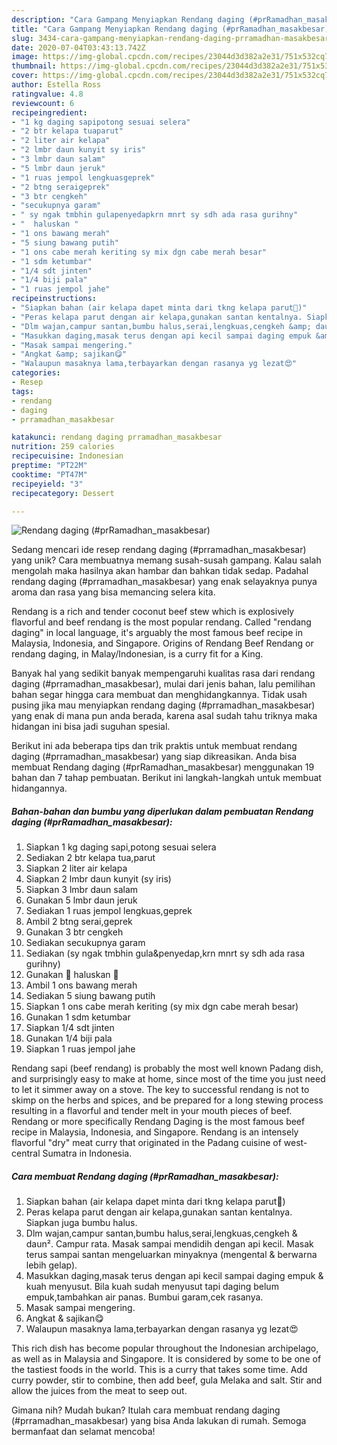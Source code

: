 ```yaml
---
description: "Cara Gampang Menyiapkan Rendang daging (#prRamadhan_masakbesar) Anti Gagal"
title: "Cara Gampang Menyiapkan Rendang daging (#prRamadhan_masakbesar) Anti Gagal"
slug: 3434-cara-gampang-menyiapkan-rendang-daging-prramadhan-masakbesar-anti-gagal
date: 2020-07-04T03:43:13.742Z
image: https://img-global.cpcdn.com/recipes/23044d3d382a2e31/751x532cq70/rendang-daging-prramadhan_masakbesar-foto-resep-utama.jpg
thumbnail: https://img-global.cpcdn.com/recipes/23044d3d382a2e31/751x532cq70/rendang-daging-prramadhan_masakbesar-foto-resep-utama.jpg
cover: https://img-global.cpcdn.com/recipes/23044d3d382a2e31/751x532cq70/rendang-daging-prramadhan_masakbesar-foto-resep-utama.jpg
author: Estella Ross
ratingvalue: 4.8
reviewcount: 6
recipeingredient:
- "1 kg daging sapipotong sesuai selera"
- "2 btr kelapa tuaparut"
- "2 liter air kelapa"
- "2 lmbr daun kunyit sy iris"
- "3 lmbr daun salam"
- "5 lmbr daun jeruk"
- "1 ruas jempol lengkuasgeprek"
- "2 btng seraigeprek"
- "3 btr cengkeh"
- "secukupnya garam"
- " sy ngak tmbhin gulapenyedapkrn mnrt sy sdh ada rasa gurihny"
- "  haluskan "
- "1 ons bawang merah"
- "5 siung bawang putih"
- "1 ons cabe merah keriting sy mix dgn cabe merah besar"
- "1 sdm ketumbar"
- "1/4 sdt jinten"
- "1/4 biji pala"
- "1 ruas jempol jahe"
recipeinstructions:
- "Siapkan bahan (air kelapa dapet minta dari tkng kelapa parut🙈)"
- "Peras kelapa parut dengan air kelapa,gunakan santan kentalnya. Siapkan juga bumbu halus."
- "Dlm wajan,campur santan,bumbu halus,serai,lengkuas,cengkeh &amp; daun². Campur rata. Masak sampai mendidih dengan api kecil. Masak terus sampai santan mengeluarkan minyaknya (mengental &amp; berwarna lebih gelap)."
- "Masukkan daging,masak terus dengan api kecil sampai daging empuk &amp; kuah menyusut. Bila kuah sudah menyusut tapi daging belum empuk,tambahkan air panas. Bumbui garam,cek rasanya."
- "Masak sampai mengering."
- "Angkat &amp; sajikan😋"
- "Walaupun masaknya lama,terbayarkan dengan rasanya yg lezat😍"
categories:
- Resep
tags:
- rendang
- daging
- prramadhan_masakbesar

katakunci: rendang daging prramadhan_masakbesar 
nutrition: 259 calories
recipecuisine: Indonesian
preptime: "PT22M"
cooktime: "PT47M"
recipeyield: "3"
recipecategory: Dessert

---
```



![Rendang daging (#prRamadhan_masakbesar)](https://img-global.cpcdn.com/recipes/23044d3d382a2e31/751x532cq70/rendang-daging-prramadhan_masakbesar-foto-resep-utama.jpg)

Sedang mencari ide resep rendang daging (#prramadhan_masakbesar) yang unik? Cara membuatnya memang susah-susah gampang. Kalau salah mengolah maka hasilnya akan hambar dan bahkan tidak sedap. Padahal rendang daging (#prramadhan_masakbesar) yang enak selayaknya punya aroma dan rasa yang bisa memancing selera kita.

Rendang is a rich and tender coconut beef stew which is explosively flavorful and beef rendang is the most popular rendang. Called &#34;rendang daging&#34; in local language, it&#39;s arguably the most famous beef recipe in Malaysia, Indonesia, and Singapore. Origins of Rendang Beef Rendang or rendang daging, in Malay/Indonesian, is a curry fit for a King.

Banyak hal yang sedikit banyak mempengaruhi kualitas rasa dari rendang daging (#prramadhan_masakbesar), mulai dari jenis bahan, lalu pemilihan bahan segar hingga cara membuat dan menghidangkannya. Tidak usah pusing jika mau menyiapkan rendang daging (#prramadhan_masakbesar) yang enak di mana pun anda berada, karena asal sudah tahu triknya maka hidangan ini bisa jadi suguhan spesial.


Berikut ini ada beberapa tips dan trik praktis untuk membuat rendang daging (#prramadhan_masakbesar) yang siap dikreasikan. Anda bisa membuat Rendang daging (#prRamadhan_masakbesar) menggunakan 19 bahan dan 7 tahap pembuatan. Berikut ini langkah-langkah untuk membuat hidangannya.

<!--inarticleads1-->

##### Bahan-bahan dan bumbu yang diperlukan dalam pembuatan Rendang daging (#prRamadhan_masakbesar):

1. Siapkan 1 kg daging sapi,potong sesuai selera
1. Sediakan 2 btr kelapa tua,parut
1. Siapkan 2 liter air kelapa
1. Siapkan 2 lmbr daun kunyit (sy iris)
1. Siapkan 3 lmbr daun salam
1. Gunakan 5 lmbr daun jeruk
1. Sediakan 1 ruas jempol lengkuas,geprek
1. Ambil 2 btng serai,geprek
1. Gunakan 3 btr cengkeh
1. Sediakan secukupnya garam
1. Sediakan  (sy ngak tmbhin gula&amp;penyedap,krn mnrt sy sdh ada rasa gurihny)
1. Gunakan  🍅 haluskan 🍅
1. Ambil 1 ons bawang merah
1. Sediakan 5 siung bawang putih
1. Siapkan 1 ons cabe merah keriting (sy mix dgn cabe merah besar)
1. Gunakan 1 sdm ketumbar
1. Siapkan 1/4 sdt jinten
1. Gunakan 1/4 biji pala
1. Siapkan 1 ruas jempol jahe


Rendang sapi (beef rendang) is probably the most well known Padang dish, and surprisingly easy to make at home, since most of the time you just need to let it simmer away on a stove. The key to successful rendang is not to skimp on the herbs and spices, and be prepared for a long stewing process resulting in a flavorful and tender melt in your mouth pieces of beef. Rendang or more specifically Rendang Daging is the most famous beef recipe in Malaysia, Indonesia, and Singapore. Rendang is an intensely flavorful &#34;dry&#34; meat curry that originated in the Padang cuisine of west-central Sumatra in Indonesia. 

<!--inarticleads2-->

##### Cara membuat Rendang daging (#prRamadhan_masakbesar):

1. Siapkan bahan (air kelapa dapet minta dari tkng kelapa parut🙈)
1. Peras kelapa parut dengan air kelapa,gunakan santan kentalnya. Siapkan juga bumbu halus.
1. Dlm wajan,campur santan,bumbu halus,serai,lengkuas,cengkeh &amp; daun². Campur rata. Masak sampai mendidih dengan api kecil. Masak terus sampai santan mengeluarkan minyaknya (mengental &amp; berwarna lebih gelap).
1. Masukkan daging,masak terus dengan api kecil sampai daging empuk &amp; kuah menyusut. Bila kuah sudah menyusut tapi daging belum empuk,tambahkan air panas. Bumbui garam,cek rasanya.
1. Masak sampai mengering.
1. Angkat &amp; sajikan😋
1. Walaupun masaknya lama,terbayarkan dengan rasanya yg lezat😍


This rich dish has become popular throughout the Indonesian archipelago, as well as in Malaysia and Singapore. It is considered by some to be one of the tastiest foods in the world. This is a curry that takes some time. Add curry powder, stir to combine, then add beef, gula Melaka and salt. Stir and allow the juices from the meat to seep out. 

Gimana nih? Mudah bukan? Itulah cara membuat rendang daging (#prramadhan_masakbesar) yang bisa Anda lakukan di rumah. Semoga bermanfaat dan selamat mencoba!
